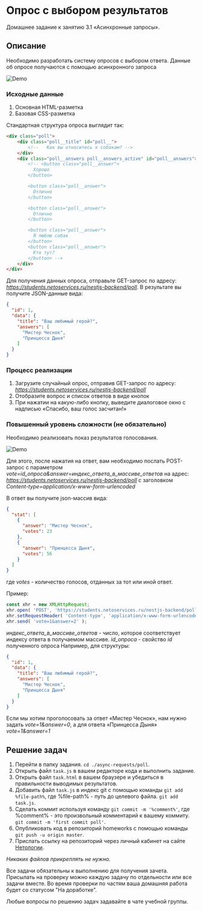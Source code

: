 # Опрос с выбором результатов

Домашнее задание к занятию 3.1 «Асинхронные запросы».

## Описание 

Необходимо разработать систему опросов с выбором ответа. Данные об опросе
получаются с помощью асинхронного запроса

![Demo](./demo.gif)

### Исходные данные

1. Основная HTML-разметка
2. Базовая CSS-разметка

Стандартная структура опроса выглядит так:

```html
<div class="poll">
    <div class="poll__title" id="poll__">
        <!--   Как вы относитесь к собакам? -->
    </div>
    <div class="poll__answers poll__answers_active" id="poll__answers">
        <!-- <button class="poll__answer">
          Хорошо
        </button>

        <button class="poll__answer">
          Отлично
        </button>

        <button class="poll__answer">
          Отлично
        </button>

        <button class="poll__answer">
          Я люблю собак
        </button>
        <button class="poll__answer">
          Кто тут?
        </button> -->
    </div>
</div>
```

Для получения данных опроса, отправьте GET-запрос по адресу:
*https://students.netoservices.ru/nestjs-backend/poll*. В результате
вы получите JSON-данные вида:

```json
{
  "id": 1,
  "data": {
    "title": "Ваш любимый герой?",
    "answers": [
      "Мистер Чеснок",
      "Принцесса Дыня"
    ]
  }
}
```


### Процесс реализации

1. Загрузите случайный опрос, отправив GET-запрос по адресу: 
*https://students.netoservices.ru/nestjs-backend/poll*
2. Отобразите вопрос и список ответов в виде кнопок
3. При нажатии на какую-либо кнопку, выведите диалоговое окно
с надписью «Спасибо, ваш голос засчитан!»

### Повышенный уровень сложности (не обязательно)

Необходимо реализовать показ результатов голосования. 

![Demo](./extended-demo.gif)

Для этого, после нажатия на ответ, вам необходимо послать POST-запрос
с параметром *vote=id_опроса&answer=индекс_ответа_в_массиве_ответов* на адрес:
*https://students.netoservices.ru/nestjs-backend/poll* с заголовком
*Content-type=application/x-www-form-urlencoded*

В ответ вы получите json-массив вида:

```json
{
  "stat": [
    {
      "answer": "Мистер Чеснок",
      "votes": 23
    },
    {
      "answer": "Принцесса Дыня",
      "votes": 56
    }
  ]
}
```

где *votes* - количество голосов, отданных за тот или иной ответ.

Пример:

```javascript
const xhr = new XMLHttpRequest;
xhr.open( 'POST', 'https://students.netoservices.ru/nestjs-backend/poll' );
xhr.setRequestHeader( 'Content-type', 'application/x-www-form-urlencoded' );
xhr.send( 'vote=1&answer=2' );
```

*индекс_ответа_в_массиве_ответов* - число, которое соответствует
индексу ответа в получаемом массиве. *id_опроса* - свойство *id* полученного опроса 
Например, для структуры:
 
```json
{
  "id": 1,
  "data": {
    "title": "Ваш любимый герой?",
    "answers": [
      "Мистер Чеснок",
      "Принцесса Дыня"
    ]
  }
}
```

Если мы хотим проголосовать за ответ «Мистер Чеснок», нам нужно задать *vote=1&answer=0*,
а для ответа «Принцесса Дыня» *vote=1&answer=1*

## Решение задач

1. Перейти в папку задания. `cd ./async-requests/poll`.
2. Открыть файл `task.js` в вашем редакторе кода и выполнить задание.
3. Открыть файл `task.html` в вашем браузере и убедиться в правильности выводимых результатов.
4. Добавить файл `task.js` в индекс git с помощью команды `git add %file-path%`, где %file-path% - путь до целевого файла. `git add task.js`.
5. Сделать коммит используя команду `git commit -m '%comment%'`, где %comment% - это произвольный комментарий к вашему коммиту. `git commit -m 'first commit poll'`.
6. Опубликовать код в репозиторий homeworks с помощью команды `git push -u origin master`.
7. Прислать ссылку на репозиторий через личный кабинет на сайте [Нетологии][6].

[0]: https://github.com/
[1]: https://www.sublimetext.com/
[2]: https://code.visualstudio.com/
[3]: https://github.com/netology-code/guides/tree/master/github
[4]: https://git-scm.com/
[5]: https://github.com/netology-code/guides/blob/master/git/REAMDE.md
[6]: https://netology.ru/

*Никаких файлов прикреплять не нужно.*

Все задачи обязательны к выполнению для получения зачета. Присылать на проверку можно каждую задачу по отдельности или все задачи вместе. Во время проверки по частям ваша домашняя работа будет со статусом "На доработке".

Любые вопросы по решению задач задавайте в чате учебной группы.
